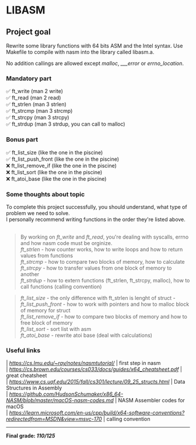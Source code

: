 # LIBASM #

## Project goal ##

Rewrite some library functions with 64 bits ASM and the Intel syntax. Use Makefile to compile with nasm into the library called libasm.a.

No addition callings are allowed except *malloc*, *___error* or *errno_location*.

### Mandatory part ###
✅ ft_write (man 2 write)<br>
✅ ft_read (man 2 read)<br>
✅ ft_strlen (man 3 strlen)<br>
✅ ft_strcmp (man 3 strcmp)<br>
✅ ft_strcpy (man 3 strcpy)<br>
✅ ft_strdup (man 3 strdup, you can call to malloc)<br>

### Bonus part ###
✅ ft_list_size (like the one in the piscine)<br>
✅ ft_list_push_front (like the one in the piscine)<br>
❌ ft_list_remove_if (like the one in the piscine)<br>
❌ ft_list_sort (like the one in the piscine)<br>
❌ ft_atoi_base (like the one in the piscine)<br>

### Some thoughts about topic ###

To complete this project successfully, you should understand, what type of problem we need to solve.<br>
I personally recommend writing functions in the order they're listed above.<br><br>
> By working on *ft_write* and *ft_read*, you're dealing with syscalls, errno and how nasm code must be orginize.<br>
> *ft_strlen* - how counter works, how to write loops and how to return values from functions <br>
> *ft_strcmp* - how to compare two blocks of memory, how to calculate <br>
> *ft_strcpy* - how to transfer values from one block of memory to another<br>
> *ft_strdup* - how to extern functions (ft_strlen, ft_strcpy, malloc), how to call functions (calling convention) <br>


> *ft_list_size* - the only difference with ft_strlen is lenght of struct - <br>
> *ft_list_push_front* - how to work with pointers and how to malloc block of memory for struct<br>
> *ft_list_remove_if*  - how to compare two blocks of memory and how to free block of memory <br>
> *ft_list_sort* - sort list with asm<br>
> *ft_atoi_base* - rewrite atoi base (deal with calculations)<br>

### Useful links ###

| *https://cs.lmu.edu/~ray/notes/nasmtutorial/* | first step in nasm<br>
| *https://cs.brown.edu/courses/cs033/docs/guides/x64_cheatsheet.pdf* | great cheatsheet<br>
| *https://www.cs.uaf.edu/2015/fall/cs301/lecture/09_25_structs.html* | Data Structures in Assembly<br>
| *https://github.com/HudsonSchumaker/x86_64-NASM/blob/master/macOS-nasm-codes.md* | NASM Assembler codes for macOS <br>
| *https://learn.microsoft.com/en-us/cpp/build/x64-software-conventions?redirectedfrom=MSDN&view=msvc-170* | calling convention<br>

***

__Final grade: *110/125*__
